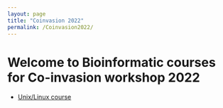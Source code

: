```yaml
---
layout: page
title: "Coinvasion 2022"
permalink: /Coinvasion2022/
---
```


# Welcome to Bioinformatic courses for Co-invasion workshop 2022

- [Unix/Linux course](cmd)
